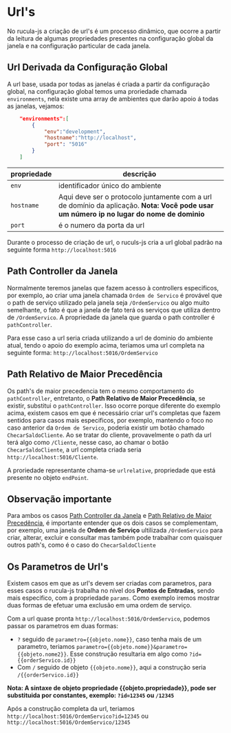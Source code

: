 # Url's 

No rucula-js a criação de url's é um processo dinâmico, que ocorre a partir da leitura de algumas propriedades presentes na configuração global da janela e na configuração particular de cada janela.


## Url Derivada da Configuração Global 

A url base, usada por todas as janelas é criada a partir da configuração global, na configuração global temos uma proriedade chamada `environments`, nela existe uma array de ambientes que darão apoio á todas as janelas, vejamos:

```json
    "environments":[
        {
            "env":"development",
            "hostname":"http://localhost",
            "port": "5016"
        }
    ]
```

|propriedade|descrição|
|--|---|
|`env`|identificador único do ambiente|
|`hostname`|Aqui deve ser o protocolo  juntamente com a url de domínio da aplicação. **Nota: Você pode usar um número ip no lugar do nome de dominio**|
|`port`| é o numero da porta da url|

Durante o processo de criação de url, o ruculs-js cria a url global padrão na seguinte forma `http://localhost:5016`


## Path Controller da Janela

Normalmente teremos janelas que fazem acesso à controllers especificos, por exemplo, ao criar uma janela chamada `Ordem de Servico` é provável que o path de serviço utilizado pela janela seja `/OrdemServico` ou algo muito semelhante, o fato é que a janela de fato terá os serviços que utiliza dentro de `/OrdemServico`. A propriedade da janela que guarda o path controller é `pathController`.

Para esse caso a url seria criada utilizando a url de dominio do ambiente atual, tendo o apoio do exemplo acima, teriamos uma url completa na seguinte forma: `http://localhost:5016/OrdemServico`


## Path Relativo de Maior Precedência


Os path's de maior precedencia tem o mesmo comportamento do `pathController`, entretanto, o **Path Relativo de Maior Precedência**, se existir, substitui o `pathController`. Isso ocorre porque diferente do exemplo acima, existem casos em que é necessário criar url's completas que fazem sentidos para casos mais especificos, por exemplo, mantendo o foco no caso anterior da `Ordem de Servico`, poderia existir um botão chamado `ChecarSaldoCliente`. Ao se tratar do cliente, provavelmente o path da url terá algo como `/Cliente`, nesse caso, ao chamar o botão `ChecarSaldoCliente`, a url completa criada seria `http://localhost:5016/Cliente`.

A proriedade representante chama-se `urlrelative`, propriedade que está presente no objeto `endPoint`.

## Observação importante

Para ambos os casos [Path Controller da Janela](PathControllerdaJanela) e [Path Relativo de Maior Precedência](PathRelativodeMaiorPrecedência), é importante entender que os dois casos se complementam, por exemplo, uma janela  de **Ordem de Serviço** ultilizada `/OrdemServico` para criar, alterar, excluir e consultar mas também pode trabalhar com quaisquer outros path's, como é o caso do `ChecarSaldoCliente`

## Os Parametros de Url's

Existem casos em que as url's devem ser criadas com parametros, para esses casos o rucula-js trabalha no nível dos **Pontos de Entradas**, sendo mais especifico, com a propriedade `params`. Como exemplo iremos mostrar duas formas de efetuar uma exclusão em uma ordem de serviço.


Com a url quase pronta  `http://localhost:5016/OrdemServico`, podemos passar os parametros em duas formas: 

- `?` seguido de `parametro={{objeto.nome}}`, caso tenha mais de um parametro, teriamos `parametro={{objeto.nome}}&parametro={{objeto.nome2}}`. Esse construção resultaria em algo como `?id={{orderServico.id}}`
- Com `/` seguido de objeto `{{objeto.nome}}`, aqui a construção seria `/{{orderServico.id}}` 

**Nota: A sintaxe de objeto propriedade {{objeto.propriedade}}, pode ser substituida por constantes, exemplo: `?id=12345` ou `/12345`**

Após a construção completa da url, teriamos `http://localhost:5016/OrdemServico?id=12345` ou `http://localhost:5016/OrdemServico/12345` 